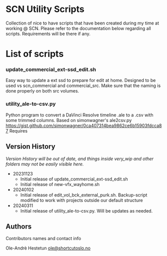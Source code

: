 # SCN Utility Scripts
Collection of nice to have scripts that have been created during my time at working @ SCN.
Please refer to the documentation below regarding all scripts. Requirements will be there if any.

# List of scripts

### update_commercial_ext-ssd_edit.sh

Easy way to update a ext ssd to prepare for edit at home. Designed to be used vs scn_commercial and commercial_src.
Make sure that the naming is done properly on both src volumes.

### utility_ale-to-csv.py

Python program to convert a DaVinci Resolve timeline .ale to a .csv with some trimmed columns.
Based on simonwagner's ale2csv.py https://gist.github.com/simonwagner/0ca407314bea9862ce6b15903fdcca87
Requires 


## Version History
_Version History will be out of date, and things inside _very_wip and other folders may not be easily visible here.__
* 20231123
    * Initial release of update_commercial_ext-ssd_edit.sh
    * Initial release of new-vfx_wayhome.sh
 * 20240102
    * Initial release of edit_vol_bck_external_purk.sh. Backup-script modified to work with projects outside our default structure
 * 20240311
    * Initial release of utility_ale-to-csv.py. Will be updates as needed.
 
## Authors

Contributors names and contact info

Ole-Andrè Hestetun  ole@shortcutoslo.no

